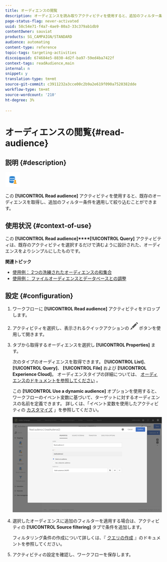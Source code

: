 ```yaml
---
title: オーディエンスの閲覧
description: オーディエンスを読み取りアクティビティを使用すると、追加のフィルター条件を適用して既存のオーディエンスを取得し、それを絞り込むことができます。
page-status-flag: never-activated
uuid: 58c54e71-f4a7-4ae9-80a3-33c379ab1db9
contentOwner: sauviat
products: SG_CAMPAIGN/STANDARD
audience: automating
content-type: reference
topic-tags: targeting-activities
discoiquuid: 674684e5-8830-4d2f-ba97-59ed4ba7422f
context-tags: readAudience,main
internal: n
snippet: y
translation-type: tm+mt
source-git-commit: c3911232a3cce00c2b9a2e619f090a7520382dde
workflow-type: tm+mt
source-wordcount: '210'
ht-degree: 3%

---
```



# オーディエンスの閲覧{#read-audience}

## 説明 {#description}

![](assets/prefill.png)

この **[!UICONTROL Read audience]** アクティビティを使用すると、既存のオーディエンスを取得し、追加のフィルター条件を適用して絞り込むことができます。

## 使用状況 {#context-of-use}

この **[!UICONTROL Read audience]****[!UICONTROL Query]** アクティビティは、既存のアクティビティを選択するだけで済むように設計された、オーディエンスをよりシンプルにしたものです。

**関連トピック**

* [使用例： 2つの洗練されたオーディエンスの和集合](../../automating/using/union-on-two-refined-audiences.md)
* [使用例： ファイルオーディエンスとデータベースとの調整](../../automating/using/reconcile-file-audience-with-database.md)

## 設定 {#configuration}

1. ワークフローに **[!UICONTROL Read audience]** アクティビティをドロップします。
1. アクティビティを選択し、表示されるクイックアクションの ![](assets/edit_darkgrey-24px.png) ボタンを使用して開きます。
1. タブから取得するオーディエンスを選択し **[!UICONTROL Properties]** ます。

   次のタイプのオーディエンスを取得できます。 **[!UICONTROL List]**、 **[!UICONTROL Query]**、 **[!UICONTROL File]** および **[!UICONTROL Experience Cloud]**。 オーディエンスタイプの詳細については、 [オーディエンスのドキュメントを参照してください](../../audiences/using/about-audiences.md) 。

   この **[!UICONTROL Use a dynamic audience]** オプションを使用すると、ワークフローのイベント変数に基づいて、ターゲットに対するオーディエンスの名前を定義できます。 詳しくは、「イベント変数を使用したアクティビティの [カスタマイズ](../../automating/using/calling-a-workflow-with-external-parameters.md#customizing-activities-with-events-variables) 」を参照してください。

   ![](assets/readaudience_activity1.png)

1. 選択したオーディエンスに追加のフィルターを適用する場合は、アクティビティの **[!UICONTROL Source filtering]** タブで条件を追加します。

   フィルタリング条件の作成について詳しくは、『 [クエリの作成](../../automating/using/editing-queries.md#creating-queries) 』のドキュメントを参照してください。

1. アクティビティの設定を確認し、ワークフローを保存します。
